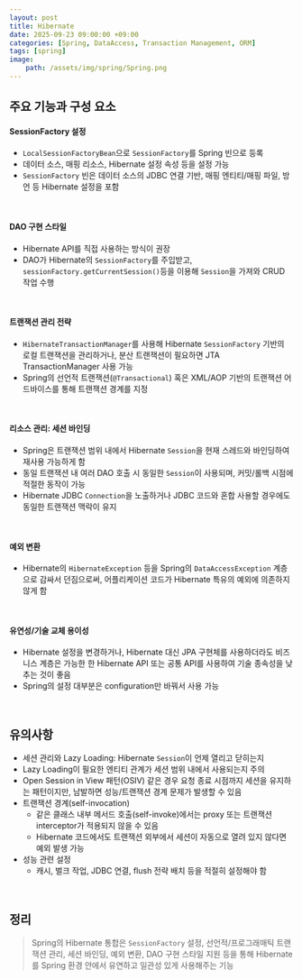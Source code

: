 ```yaml
---
layout: post
title: Hibernate
date: 2025-09-23 09:00:00 +09:00
categories: [Spring, DataAccess, Transaction Management, ORM]
tags: [spring]
image:
    path: /assets/img/spring/Spring.png
---
```


## 주요 기능과 구성 요소

#### SessionFactory 설정

- `LocalSessionFactoryBean`으로 `SessionFactory`를 Spring 빈으로 등록
- 데이터 소스, 매핑 리소스, Hibernate 설정 속성 등을 설정 가능
- `SessionFactory` 빈은 데이터 소스의 JDBC 연결 기반, 매핑 엔티티/매핑 파일, 방언 등 Hibernate 설정을 포함

<br>

#### DAO 구현 스타일

- Hibernate API를 직접 사용하는 방식이 권장
- DAO가 Hibernate의 `SessionFactory`를 주입받고, `sessionFactory.getCurrentSession()`등을 이용해 `Session`을 가져와 CRUD 작업 수행

<br>

#### 트랜잭션 관리 전략

- `HibernateTransactionManager`를 사용해 Hibernate `SessionFactory` 기반의 로컬 트랜잭션을 관리하거나, 분산 트랜잭션이 필요하면 JTA TransactionManager 사용 가능
- Spring의 선언적 트랜잭션(`@Transactional`) 혹은 XML/AOP 기반의 트랜잭션 어드바이스를 통해 트랜잭션 경계를 지정

<br>

#### 리소스 관리: 세션 바인딩

- Spring은 트랜잭션 범위 내에서 Hibernate `Session`을 현재 스레드와 바인딩하여 재사용 가능하게 함
- 동일 트랜잭션 내 여러 DAO 호출 시 동일한 `Session`이 사용되며, 커밋/롤백 시점에 적절한 동작이 가능
- Hibernate JDBC `Connection`을 노출하거나 JDBC 코드와 혼합 사용할 경우에도 동일한 트랜잭션 맥락이 유지

<br>

#### 예외 변환

- Hibernate의 `HibernateException` 등을 Spring의 `DataAccessException` 계층으로 감싸서 던짐으로써, 어플리케이션 코드가 Hibernate 특유의 예외에 의존하지 않게 함

<br>

#### 유연성/기술 교체 용이성

- Hibernate 설정을 변경하거나, Hibernate 대신 JPA 구현체를 사용하더라도 비즈니스 계층은 가능한 한 Hibernate API 또는 공통 API를 사용하여 기술 종속성을 낮추는 것이 좋음
- Spring의 설정 대부분은 configuration만 바꿔서 사용 가능 


<br>

## 유의사항

- 세션 관리와 Lazy Loading: Hibernate `Session`이 언제 열리고 닫히는지
- Lazy Loading이 필요한 엔티티 관계가 세션 범위 내에서 사용되는지 주의
- Open Session in View 패턴(OSIV) 같은 경우 요청 종료 시점까지 세션을 유지하는 패턴이지만, 남발하면 성능/트랜잭션 경계 문제가 발생할 수 있음
- 트랜잭션 경계(self-invocation)
  - 같은 클래스 내부 메서드 호출(self-invoke)에서는 proxy 또는 트랜잭션 interceptor가 적용되지 않을 수 있음
  - Hibernate 코드에서도 트랜잭션 외부에서 세션이 자동으로 열려 있지 않다면 예외 발생 가능
- 성능 관련 설정
  - 캐시, 벌크 작업, JDBC 연결, flush 전략 배치 등을 적절히 설정해야 함

<br>

## 정리

> Spring의 Hibernate 통합은 `SessionFactory` 설정, 선언적/프로그래매틱 트랜잭션 관리, 세션 바인딩, 예외 변환, DAO 구현 스타일 지원 등을 통해 Hibernate를 Spring 환경 안에서 유연하고 일관성 있게 사용해주는 기능